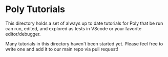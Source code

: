# Poly Tutorials

This directory holds a set of always up to date tutorials for Poly that be run can run, edited, and explored as tests in VScode or your favorite editor/debugger.

Many tutorials in this directory haven't been started yet. Please feel free to write one and add it to our main repo via pull request!